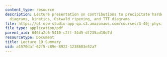 ```yaml
---
content_type: resource
description: Lecture presentation on contributions to precipitate hardening, phase
  diagrams, kinetics, Ostwald ripening, and TTT diagrams.
file: https://ol-ocw-studio-app-qa.s3.amazonaws.com/courses/3-40j-physical-metallurgy-fall-2009/a1570daf62f5c89e89221238683e52a7_MIT3_40JF09_lec19.pdf
file_type: application/pdf
parent_uid: 646fa2c6-5410-c2ff-34d5-df235ad10d7d
resourcetype: Document
title: Lecture 19 Summary
uid: a1570daf-62f5-c89e-8922-1238683e52a7
---
```

